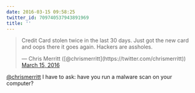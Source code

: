 ```yaml
---
date: 2016-03-15 09:58:25
twitter_id: 709740537943891969
title: ''
---
```


<blockquote class="twitter-tweet"><p lang="en" dir="ltr">Credit Card stolen twice in the last 30 days. Just got the new card and oops there it goes again. Hackers are assholes.</p>&mdash; Chris Merritt ([@chrismerritt](https://twitter.com/chrismerritt)) <a href="https://twitter.com/chrismerritt/status/709734760449511425?ref_src=twsrc%5Etfw">March 15, 2016</a></blockquote>
<script async src="https://platform.twitter.com/widgets.js" charset="utf-8"></script>

[@chrismerritt](https://twitter.com/chrismerritt) I have to ask: have you run a malware scan on your computer?
